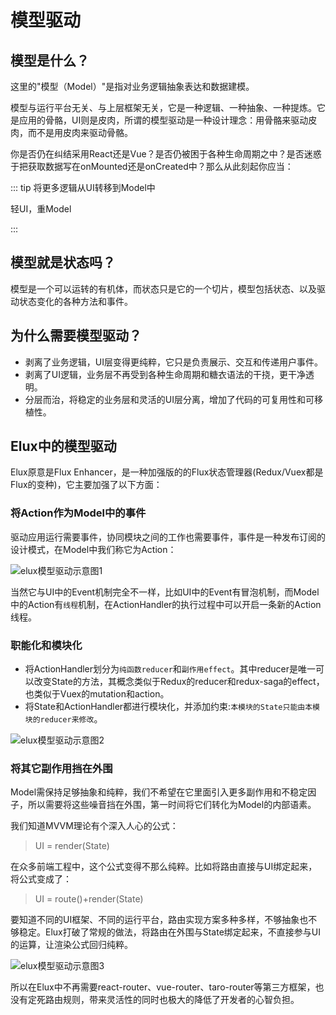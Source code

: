 # 模型驱动

## 模型是什么？

这里的"模型（Model）"是指对业务逻辑抽象表达和数据建模。

模型与运行平台无关、与上层框架无关，它是一种逻辑、一种抽象、一种提炼。它是应用的骨骼，UI则是皮肉，所谓的模型驱动是一种设计理念：用骨骼来驱动皮肉，而不是用皮肉来驱动骨骼。

你是否仍在纠结采用React还是Vue？是否仍被困于各种生命周期之中？是否迷惑于把获取数据写在onMounted还是onCreated中？那么从此刻起你应当：

::: tip 将更多逻辑从UI转移到Model中

轻UI，重Model

:::

## 模型就是状态吗？

模型是一个可以运转的有机体，而状态只是它的一个切片，模型包括状态、以及驱动状态变化的各种方法和事件。

## 为什么需要模型驱动？

- 剥离了业务逻辑，UI层变得更纯粹，它只是负责展示、交互和传递用户事件。
- 剥离了UI逻辑，业务层不再受到各种生命周期和糖衣语法的干挠，更干净透明。
- 分层而治，将稳定的业务层和灵活的UI层分离，增加了代码的可复用性和可移植性。

## Elux中的模型驱动

Elux原意是Flux Enhancer，是一种加强版的的Flux状态管理器(Redux/Vuex都是Flux的变种)，它主要加强了以下方面：

### 将Action作为Model中的事件

驱动应用运行需要事件，协同模块之间的工作也需要事件，事件是一种发布订阅的设计模式，在Model中我们称它为Action：

![elux模型驱动示意图1](/images/model1.svg)

当然它与UI中的Event机制完全不一样，比如UI中的Event有冒泡机制，而Model中的Action有`线程`机制，在ActionHandler的执行过程中可以开启一条新的Action线程。

### 职能化和模块化

- 将ActionHandler划分为`纯函数reducer`和`副作用effect`。其中reducer是唯一可以改变State的方法，其概念类似于Redux的reducer和redux-saga的effect，也类似于Vuex的mutation和action。
- 将State和ActionHandler都进行模块化，并添加约束:`本模块的State只能由本模块的reducer来修改`。

![elux模型驱动示意图2](/images/model2.svg)

### 将其它副作用挡在外围

Model需保持足够抽象和纯粹，我们不希望在它里面引入更多副作用和不稳定因子，所以需要将这些噪音挡在外围，第一时间将它们转化为Model的内部语素。

我们知道MVVM理论有个深入人心的公式：

> UI = render(State)

在众多前端工程中，这个公式变得不那么纯粹。比如将路由直接与UI绑定起来，将公式变成了：

> UI = route()+render(State)

要知道不同的UI框架、不同的运行平台，路由实现方案多种多样，不够抽象也不够稳定。Elux打破了常规的做法，将路由在外围与State绑定起来，不直接参与UI的运算，让渲染公式回归纯粹。

![elux模型驱动示意图3](/images/model3.svg)

所以在Elux中不再需要react-router、vue-router、taro-router等第三方框架，也没有定死路由规则，带来灵活性的同时也极大的降低了开发者的心智负担。
